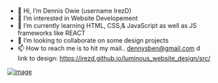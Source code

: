 - 👋 Hi, I’m Dennis Owie (username IrezD) 
- 👀 I’m interested in Website Developement
- 🌱 I’m currently learning HTML, CSS,& JavaScript as well as JS frameworks like REACT
- 💞️ I’m looking to collaborate on some design projects
- 📫 How to reach me is to hit my mail.. dennysben@gmail.com
d<!---
I saw this photo for lumious and decided to make a responsive design of it.
--->
<br> link to design: https://irezd.github.io/luminous_website_design/src/

<a href="https://ibb.co/DLdQQcL"><img src="https://i.ibb.co/52ZLLp2/image.jpg" alt="image" border="0"></a>
